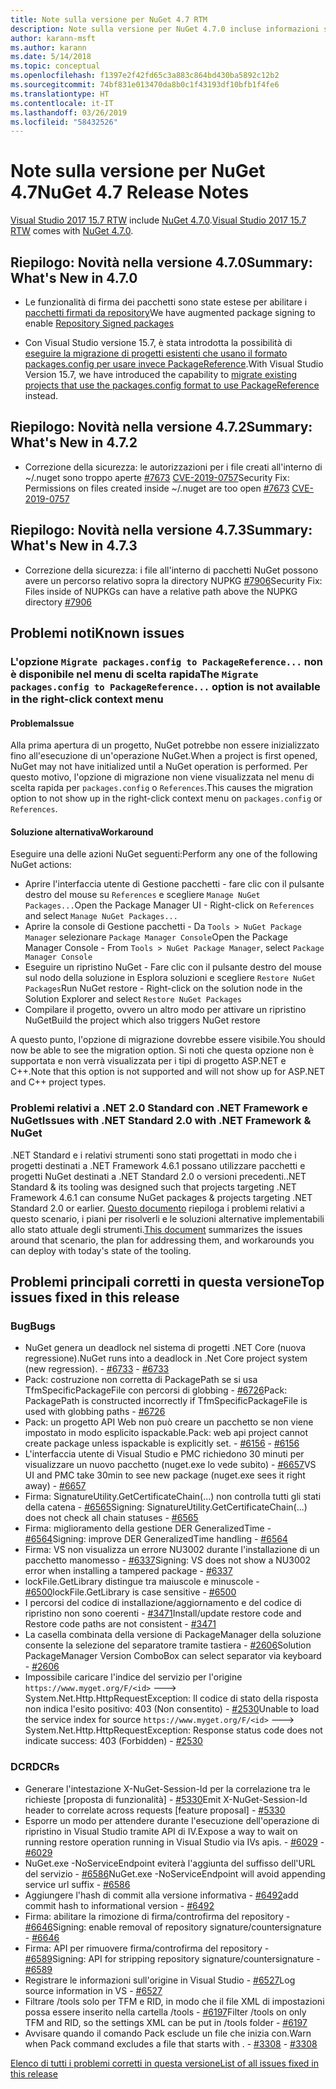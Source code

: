 ```yaml
---
title: Note sulla versione per NuGet 4.7 RTM
description: Note sulla versione per NuGet 4.7.0 incluse informazioni su problemi noti, correzioni di bug e DCR.
author: karann-msft
ms.author: karann
ms.date: 5/14/2018
ms.topic: conceptual
ms.openlocfilehash: f1397e2f42fd65c3a883c864bd430ba5892c12b2
ms.sourcegitcommit: 74bf831e013470da8b0c1f43193df10bfb1f4fe6
ms.translationtype: HT
ms.contentlocale: it-IT
ms.lasthandoff: 03/26/2019
ms.locfileid: "58432526"
---
```

# <a name="nuget-47-release-notes"></a><span data-ttu-id="db70a-103">Note sulla versione per NuGet 4.7</span><span class="sxs-lookup"><span data-stu-id="db70a-103">NuGet 4.7 Release Notes</span></span>

<span data-ttu-id="db70a-104">[Visual Studio 2017 15.7 RTW](https://www.visualstudio.com/news/releasenotes/vs2017-relnotes) include [NuGet 4.7.0](https://dist.nuget.org/win-x86-commandline/v4.7.0/nuget.exe).</span><span class="sxs-lookup"><span data-stu-id="db70a-104">[Visual Studio 2017 15.7 RTW](https://www.visualstudio.com/news/releasenotes/vs2017-relnotes) comes with [NuGet 4.7.0](https://dist.nuget.org/win-x86-commandline/v4.7.0/nuget.exe).</span></span>

## <a name="summary-whats-new-in-470"></a><span data-ttu-id="db70a-105">Riepilogo: Novità nella versione 4.7.0</span><span class="sxs-lookup"><span data-stu-id="db70a-105">Summary: What's New in 4.7.0</span></span>

* <span data-ttu-id="db70a-106">Le funzionalità di firma dei pacchetti sono state estese per abilitare i [pacchetti firmati da repository](https://github.com/NuGet/Home/wiki/Repository-Signatures)</span><span class="sxs-lookup"><span data-stu-id="db70a-106">We have augmented package signing to enable [Repository Signed packages](https://github.com/NuGet/Home/wiki/Repository-Signatures)</span></span>

* <span data-ttu-id="db70a-107">Con Visual Studio versione 15.7, è stata introdotta la possibilità di [eseguire la migrazione di progetti esistenti che usano il formato packages.config per usare invece PackageReference](https://docs.microsoft.com/en-us/nuget/reference/migrate-packages-config-to-package-reference).</span><span class="sxs-lookup"><span data-stu-id="db70a-107">With Visual Studio Version 15.7, we have introduced the capability to [migrate existing projects that use the packages.config format to use PackageReference](https://docs.microsoft.com/en-us/nuget/reference/migrate-packages-config-to-package-reference) instead.</span></span>

## <a name="summary-whats-new-in-472"></a><span data-ttu-id="db70a-108">Riepilogo: Novità nella versione 4.7.2</span><span class="sxs-lookup"><span data-stu-id="db70a-108">Summary: What's New in 4.7.2</span></span>

* <span data-ttu-id="db70a-109">Correzione della sicurezza: le autorizzazioni per i file creati all'interno di ~/.nuget sono troppo aperte [#7673](https://github.com/NuGet/Home/issues/7673) [CVE-2019-0757](https://portal.msrc.microsoft.com/en-us/security-guidance/advisory/CVE-2019-0757)</span><span class="sxs-lookup"><span data-stu-id="db70a-109">Security Fix: Permissions on files created inside ~/.nuget are too open [#7673](https://github.com/NuGet/Home/issues/7673) [CVE-2019-0757](https://portal.msrc.microsoft.com/en-us/security-guidance/advisory/CVE-2019-0757)</span></span>

## <a name="summary-whats-new-in-473"></a><span data-ttu-id="db70a-110">Riepilogo: Novità nella versione 4.7.3</span><span class="sxs-lookup"><span data-stu-id="db70a-110">Summary: What's New in 4.7.3</span></span>

* <span data-ttu-id="db70a-111">Correzione della sicurezza: i file all'interno di pacchetti NuGet possono avere un percorso relativo sopra la directory NUPKG [#7906](https://github.com/NuGet/Home/issues/7906)</span><span class="sxs-lookup"><span data-stu-id="db70a-111">Security Fix: Files inside of NUPKGs can have a relative path above the NUPKG directory [#7906](https://github.com/NuGet/Home/issues/7906)</span></span>

## <a name="known-issues"></a><span data-ttu-id="db70a-112">Problemi noti</span><span class="sxs-lookup"><span data-stu-id="db70a-112">Known issues</span></span>

### <a name="the-migrate-packagesconfig-to-packagereference-option-is-not-available-in-the-right-click-context-menu"></a><span data-ttu-id="db70a-113">L'opzione `Migrate packages.config to PackageReference...` non è disponibile nel menu di scelta rapida</span><span class="sxs-lookup"><span data-stu-id="db70a-113">The `Migrate packages.config to PackageReference...` option is not available in the right-click context menu</span></span>

#### <a name="issue"></a><span data-ttu-id="db70a-114">Problema</span><span class="sxs-lookup"><span data-stu-id="db70a-114">Issue</span></span>

<span data-ttu-id="db70a-115">Alla prima apertura di un progetto, NuGet potrebbe non essere inizializzato fino all'esecuzione di un'operazione NuGet.</span><span class="sxs-lookup"><span data-stu-id="db70a-115">When a project is first opened, NuGet may not have initialized until a NuGet operation is performed.</span></span> <span data-ttu-id="db70a-116">Per questo motivo, l'opzione di migrazione non viene visualizzata nel menu di scelta rapida per `packages.config` o `References`.</span><span class="sxs-lookup"><span data-stu-id="db70a-116">This causes the migration option to not show up in the right-click context menu on `packages.config` or `References`.</span></span>

#### <a name="workaround"></a><span data-ttu-id="db70a-117">Soluzione alternativa</span><span class="sxs-lookup"><span data-stu-id="db70a-117">Workaround</span></span>

<span data-ttu-id="db70a-118">Eseguire una delle azioni NuGet seguenti:</span><span class="sxs-lookup"><span data-stu-id="db70a-118">Perform any one of the following NuGet actions:</span></span>
* <span data-ttu-id="db70a-119">Aprire l'interfaccia utente di Gestione pacchetti - fare clic con il pulsante destro del mouse su `References` e scegliere `Manage NuGet Packages...`</span><span class="sxs-lookup"><span data-stu-id="db70a-119">Open the Package Manager UI - Right-click on `References` and select `Manage NuGet Packages...`</span></span>
* <span data-ttu-id="db70a-120">Aprire la console di Gestione pacchetti - Da `Tools > NuGet Package Manager` selezionare `Package Manager Console`</span><span class="sxs-lookup"><span data-stu-id="db70a-120">Open the Package Manager Console - From `Tools > NuGet Package Manager`, select `Package Manager Console`</span></span>
* <span data-ttu-id="db70a-121">Eseguire un ripristino NuGet - Fare clic con il pulsante destro del mouse sul nodo della soluzione in Esplora soluzioni e scegliere `Restore NuGet Packages`</span><span class="sxs-lookup"><span data-stu-id="db70a-121">Run NuGet restore - Right-click on the solution node in the Solution Explorer and select `Restore NuGet Packages`</span></span>
* <span data-ttu-id="db70a-122">Compilare il progetto, ovvero un altro modo per attivare un ripristino NuGet</span><span class="sxs-lookup"><span data-stu-id="db70a-122">Build the project which also triggers NuGet restore</span></span>

<span data-ttu-id="db70a-123">A questo punto, l'opzione di migrazione dovrebbe essere visibile.</span><span class="sxs-lookup"><span data-stu-id="db70a-123">You should now be able to see the migration option.</span></span> <span data-ttu-id="db70a-124">Si noti che questa opzione non è supportata e non verrà visualizzata per i tipi di progetto ASP.NET e C++.</span><span class="sxs-lookup"><span data-stu-id="db70a-124">Note that this option is not supported and will not show up for ASP.NET and C++ project types.</span></span>

### <a name="issues-with-net-standard-20-with-net-framework--nuget"></a><span data-ttu-id="db70a-125">Problemi relativi a .NET 2.0 Standard con .NET Framework e NuGet</span><span class="sxs-lookup"><span data-stu-id="db70a-125">Issues with .NET Standard 2.0 with .NET Framework & NuGet</span></span>

<span data-ttu-id="db70a-126">.NET Standard e i relativi strumenti sono stati progettati in modo che i progetti destinati a .NET Framework 4.6.1 possano utilizzare pacchetti e progetti NuGet destinati a .NET Standard 2.0 o versioni precedenti.</span><span class="sxs-lookup"><span data-stu-id="db70a-126">.NET Standard & its tooling was designed such that projects targeting .NET Framework 4.6.1 can consume NuGet packages & projects targeting .NET Standard 2.0 or earlier.</span></span> <span data-ttu-id="db70a-127">[Questo documento](https://github.com/dotnet/standard/issues/481) riepiloga i problemi relativi a questo scenario, i piani per risolverli e le soluzioni alternative implementabili allo stato attuale degli strumenti.</span><span class="sxs-lookup"><span data-stu-id="db70a-127">[This document](https://github.com/dotnet/standard/issues/481) summarizes the issues around that scenario, the plan for addressing them, and workarounds you can deploy with today's state of the tooling.</span></span>

## <a name="top-issues-fixed-in-this-release"></a><span data-ttu-id="db70a-128">Problemi principali corretti in questa versione</span><span class="sxs-lookup"><span data-stu-id="db70a-128">Top issues fixed in this release</span></span>

### <a name="bugs"></a><span data-ttu-id="db70a-129">Bug</span><span class="sxs-lookup"><span data-stu-id="db70a-129">Bugs</span></span>

* <span data-ttu-id="db70a-130">NuGet genera un deadlock nel sistema di progetti .NET Core (nuova regressione).</span><span class="sxs-lookup"><span data-stu-id="db70a-130">NuGet runs into a deadlock in .Net Core project system (new regression).</span></span><span data-ttu-id="db70a-131"> - [#6733](https://github.com/NuGet/Home/issues/6733)</span><span class="sxs-lookup"><span data-stu-id="db70a-131"> - [#6733](https://github.com/NuGet/Home/issues/6733)</span></span>
* <span data-ttu-id="db70a-132">Pack: costruzione non corretta di PackagePath se si usa TfmSpecificPackageFile con percorsi di globbing - [#6726](https://github.com/NuGet/Home/issues/6726)</span><span class="sxs-lookup"><span data-stu-id="db70a-132">Pack: PackagePath is constructed incorrectly if TfmSpecificPackageFile is used with globbing paths - [#6726](https://github.com/NuGet/Home/issues/6726)</span></span>
* <span data-ttu-id="db70a-133">Pack: un progetto API Web non può creare un pacchetto se non viene impostato in modo esplicito ispackable.</span><span class="sxs-lookup"><span data-stu-id="db70a-133">Pack: web api project cannot create package unless ispackable is explicitly set.</span></span><span data-ttu-id="db70a-134"> - [#6156](https://github.com/NuGet/Home/issues/6156)</span><span class="sxs-lookup"><span data-stu-id="db70a-134"> - [#6156](https://github.com/NuGet/Home/issues/6156)</span></span>
* <span data-ttu-id="db70a-135">L'interfaccia utente di Visual Studio e PMC richiedono 30 minuti per visualizzare un nuovo pacchetto (nuget.exe lo vede subito) - [#6657](https://github.com/NuGet/Home/issues/6657)</span><span class="sxs-lookup"><span data-stu-id="db70a-135">VS UI and PMC take 30min to see new package (nuget.exe sees it right away) - [#6657](https://github.com/NuGet/Home/issues/6657)</span></span>
* <span data-ttu-id="db70a-136">Firma:  SignatureUtility.GetCertificateChain(...) non controlla tutti gli stati della catena - [#6565](https://github.com/NuGet/Home/issues/6565)</span><span class="sxs-lookup"><span data-stu-id="db70a-136">Signing:  SignatureUtility.GetCertificateChain(...) does not check all chain statuses - [#6565](https://github.com/NuGet/Home/issues/6565)</span></span>
* <span data-ttu-id="db70a-137">Firma: miglioramento della gestione DER GeneralizedTime - [#6564](https://github.com/NuGet/Home/issues/6564)</span><span class="sxs-lookup"><span data-stu-id="db70a-137">Signing:  improve DER GeneralizedTime handling - [#6564](https://github.com/NuGet/Home/issues/6564)</span></span>
* <span data-ttu-id="db70a-138">Firma: VS non visualizza un errore NU3002 durante l'installazione di un pacchetto manomesso - [#6337](https://github.com/NuGet/Home/issues/6337)</span><span class="sxs-lookup"><span data-stu-id="db70a-138">Signing: VS does not show a NU3002 error when installing a tampered package - [#6337](https://github.com/NuGet/Home/issues/6337)</span></span>
* <span data-ttu-id="db70a-139">lockFile.GetLibrary distingue tra maiuscole e minuscole - [#6500](https://github.com/NuGet/Home/issues/6500)</span><span class="sxs-lookup"><span data-stu-id="db70a-139">lockFile.GetLibrary is case sensitive - [#6500](https://github.com/NuGet/Home/issues/6500)</span></span>
* <span data-ttu-id="db70a-140">I percorsi del codice di installazione/aggiornamento e del codice di ripristino non sono coerenti - [#3471](https://github.com/NuGet/Home/issues/3471)</span><span class="sxs-lookup"><span data-stu-id="db70a-140">Install/update restore code and Restore code paths are not consistent - [#3471](https://github.com/NuGet/Home/issues/3471)</span></span>
* <span data-ttu-id="db70a-141">La casella combinata della versione di PackageManager della soluzione consente la selezione del separatore tramite tastiera - [#2606](https://github.com/NuGet/Home/issues/2606)</span><span class="sxs-lookup"><span data-stu-id="db70a-141">Solution PackageManager Version ComboBox can select separator via keyboard - [#2606](https://github.com/NuGet/Home/issues/2606)</span></span>
* <span data-ttu-id="db70a-142">Impossibile caricare l'indice del servizio per l'origine `https://www.myget.org/F/<id>` ---> System.Net.Http.HttpRequestException: Il codice di stato della risposta non indica l'esito positivo: 403 (Non consentito) - [#2530](https://github.com/NuGet/Home/issues/2530)</span><span class="sxs-lookup"><span data-stu-id="db70a-142">Unable to load the service index for source `https://www.myget.org/F/<id>` ---> System.Net.Http.HttpRequestException: Response status code does not indicate success: 403 (Forbidden) - [#2530](https://github.com/NuGet/Home/issues/2530)</span></span>

### <a name="dcrs"></a><span data-ttu-id="db70a-143">DCR</span><span class="sxs-lookup"><span data-stu-id="db70a-143">DCRs</span></span>

* <span data-ttu-id="db70a-144">Generare l'intestazione X-NuGet-Session-Id per la correlazione tra le richieste [proposta di funzionalità] - [#5330](https://github.com/NuGet/Home/issues/5330)</span><span class="sxs-lookup"><span data-stu-id="db70a-144">Emit X-NuGet-Session-Id header to correlate across requests [feature proposal] - [#5330](https://github.com/NuGet/Home/issues/5330)</span></span>
* <span data-ttu-id="db70a-145">Esporre un modo per attendere durante l'esecuzione dell'operazione di ripristino in Visual Studio tramite API di IV.</span><span class="sxs-lookup"><span data-stu-id="db70a-145">Expose a way to wait on running restore operation running in Visual Studio via IVs apis.</span></span><span data-ttu-id="db70a-146"> - [#6029](https://github.com/NuGet/Home/issues/6029)</span><span class="sxs-lookup"><span data-stu-id="db70a-146"> - [#6029](https://github.com/NuGet/Home/issues/6029)</span></span>
* <span data-ttu-id="db70a-147">NuGet.exe -NoServiceEndpoint eviterà l'aggiunta del suffisso dell'URL del servizio - [#6586](https://github.com/NuGet/Home/issues/6586)</span><span class="sxs-lookup"><span data-stu-id="db70a-147">NuGet.exe -NoServiceEndpoint will avoid appending service url suffix - [#6586](https://github.com/NuGet/Home/issues/6586)</span></span>
* <span data-ttu-id="db70a-148">Aggiungere l'hash di commit alla versione informativa - [#6492](https://github.com/NuGet/Home/issues/6492)</span><span class="sxs-lookup"><span data-stu-id="db70a-148">add commit hash to informational version - [#6492](https://github.com/NuGet/Home/issues/6492)</span></span>
* <span data-ttu-id="db70a-149">Firma: abilitare la rimozione di firma/controfirma del repository - [#6646](https://github.com/NuGet/Home/issues/6646)</span><span class="sxs-lookup"><span data-stu-id="db70a-149">Signing:  enable removal of repository signature/countersignature - [#6646](https://github.com/NuGet/Home/issues/6646)</span></span>
* <span data-ttu-id="db70a-150">Firma:  API per rimuovere firma/controfirma del repository - [#6589](https://github.com/NuGet/Home/issues/6589)</span><span class="sxs-lookup"><span data-stu-id="db70a-150">Signing:  API for stripping repository signature/countersignature - [#6589](https://github.com/NuGet/Home/issues/6589)</span></span>
* <span data-ttu-id="db70a-151">Registrare le informazioni sull'origine in Visual Studio - [#6527](https://github.com/NuGet/Home/issues/6527)</span><span class="sxs-lookup"><span data-stu-id="db70a-151">Log source information in VS - [#6527](https://github.com/NuGet/Home/issues/6527)</span></span>
* <span data-ttu-id="db70a-152">Filtrare /tools solo per TFM e RID, in modo che il file XML di impostazioni possa essere inserito nella cartella /tools - [#6197](https://github.com/NuGet/Home/issues/6197)</span><span class="sxs-lookup"><span data-stu-id="db70a-152">Filter /tools on only TFM and RID, so the settings XML can be put in /tools folder - [#6197](https://github.com/NuGet/Home/issues/6197)</span></span>
* <span data-ttu-id="db70a-153">Avvisare quando il comando Pack esclude un file che inizia con.</span><span class="sxs-lookup"><span data-stu-id="db70a-153">Warn when Pack command excludes a file that starts with .</span></span><span data-ttu-id="db70a-154">  - [#3308](https://github.com/NuGet/Home/issues/3308)</span><span class="sxs-lookup"><span data-stu-id="db70a-154">  - [#3308](https://github.com/NuGet/Home/issues/3308)</span></span>

[<span data-ttu-id="db70a-155">Elenco di tutti i problemi corretti in questa versione</span><span class="sxs-lookup"><span data-stu-id="db70a-155">List of all issues fixed in this release</span></span>](https://github.com/NuGet/Home/issues?q=is%3Aissue+is%3Aclosed+milestone%3A%224.7")
